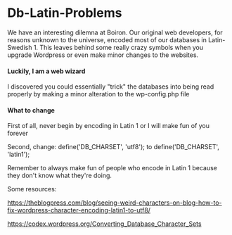 # Db-Latin-Problems

<p>We have an interesting dilemna at Boiron. Our original web developers, for reasons unknown to the universe, encoded most of our databases in Latin-Swedish 1. This leaves behind some really crazy symbols when you upgrade Wordpress or even make minor changes to the websites.</p>

<h4>Luckily, I am a web wizard</h4>

<p>I discovered you could essentially "trick" the databases into being read properly by making a minor alteration to the wp-config.php file</p>

<h4>What to change</h4>

<p>First of all, never begin by encoding in Latin 1 or I will make fun of you forever</p>

<p>Second, change: define('DB_CHARSET', 'utf8'); to define('DB_CHARSET', 'latin1');</p>

Remember to always make fun of people who encode in Latin 1 because they don't know what they're doing. 

Some resources:

https://theblogpress.com/blog/seeing-weird-characters-on-blog-how-to-fix-wordpress-character-encoding-latin1-to-utf8/

https://codex.wordpress.org/Converting_Database_Character_Sets
